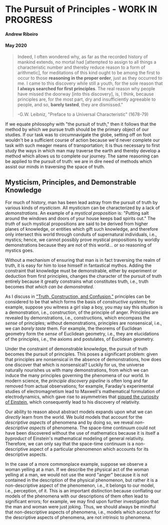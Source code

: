 # The Pursuit of Principles - WORK IN PROGRESS
#### Andrew Ribeiro 
#### May 2020

> Indeed, I often wondered why, as far as the recorded history of mankind extends, no mortal had [attempted to assign to all things a characteristic number and thereby reduce reason to a form of arithmetic], for meditations of this kind ought to be among the first to occur to those **reasoning in the proper order**, just as they occurred to me. I came to this discovery while still a youth, for the sole reason that **I always searched for first principles**. The real reason why people have missed the doorway [into this discovery], is, I think, because principles are, for the most part, dry and insufficiently agreeable to people, and so, **barely tasted**, they are dismissed." 
>
>-G.W. Leibniz, "Preface to a Universal Characteristic" (1678-79)

If we equate philosophy with "the pursuit of truth," then it follows that the method by which we pursue truth should be the primary object of our studies. If our task was to circumnavigate the globe, setting off on foot wouldn't be a sufficient course of action because we'd never complete our task with such meager means of transportation; it is thus necessary to first study the ways in which man may traverse the earth and thereby develop a method which allows us to complete our journey. The same reasoning can be applied to the pursuit of truth: we are in dire need of methods which assist our minds in traversing the space of truth.

## Mysticism, Principles, and Demonstrable Knowledge 
For much of history, man has been lead astray from the pursuit of truth by various kinds of *mysticism*. All mysticism can be characterized by a lack of *demonstrations*. An example of a *mystical proposition* is: "Putting salt around the windows and doors of your house keeps bad spirits out." The *truth* of such mystical propositions are said to be derived from higher planes of knowledge, or entities which gift such knowledge, and therefore only intersect this world through conduits of supernatural individuals, i.e., mystics; hence, we cannot possibly prove mystical propositions by worldly demonstrations because they are not of this world... or so reasoning of mystics goes.

Without a mechanism of ensuring that man is in fact traversing the realm of truth, it is easy for him to lose himself in fantastical mythos. Adding the constraint that knowledge must be demonstrable, either by experiment or deduction from first principles, changes the character of the pursuit of truth entirely because it greatly constrains what constitutes truth, i.e., truth becomes *that which can be demonstrated*. 

As I discuss in ["Truth, Construction, and Confusion,"](truth_construction_confusion.md) principles can be considered to be that which forms the basis of *constructive systems*; for example, suppose you witness a girl slap a boy, you may say this situation is a demonstration, i.e., construction, of the principle of anger. Principles are revealed by demonstrations, i.e., constructions, which encompass the *sense* of principles; without demonstrations, principles are nonsensical, i.e., we can *barely taste* them. For example, the theorems of Euclidean geometry form the *sense* of Euclidean geometry, i.e., they are elucidations of the principles, i.e., the axioms and postulates, of Euclidean geometry.

Under the constraint of demonstrable knowledge, the pursuit of truth becomes the pursuit of principles. This poses a significant problem: given that principles are nonsensical in the absence of demonstrations, how does one discover that which is nonsensical? Luckily for us, the universe naturally nourishes us with many demonstrations, from which we can induce the many principles governing the phenomena of our world. In modern science, the *principle discovery pipeline* is often long and far removed from actual observations; for example, Faraday's experimental studies of electromagnetism lead to Maxwell's mathematical formulation of electrodynamics, which gave rise to asymmetries that [piqued the curiosity of Einstein](papers/Einstein_1905_relativity.pdf), which consequently lead to his discovery of relativity. 

Our ability to reason about abstract models expands upon what we can *directly* learn from the world. We build models that account for the *descriptive aspects* of phenomena and by doing so, we reveal *non-descriptive aspects* of phenomena. The space-time continuum could not have been discovered without the use of mathematics because it is itself a *byproduct* of Einstein's mathematical modeling of general relativity. Therefore, we can only say that the space-time continuum is a non-descriptive aspect of a particular phenomenon which accounts for its descriptive aspects. 

In the case of a more commonplace example, suppose we observe a woman yelling at a man. If we describe the physical act of the woman yelling at a man, we would not use the word "anger" because it is not contained in the description of the physical phenomenon, but rather it is a non-descriptive aspect of the phenomenon, i.e., it belongs to our model, i.e., perception, of it. This is an important distinction because conflating our models of the phenomena with our descriptions of them often lead to significant errors; for example, we may find upon further investigation that the man and woman were just joking. Thus, we should always be mindful that non-descriptive aspects of phenomena, i.e., models which account for the descriptive aspects of phenomena, are not intrinsic to phenomena. 